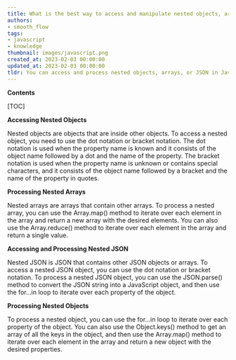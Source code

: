 ```yaml
---
title: What is the best way to access and manipulate nested objects, arrays, or JSON data?
authors:
- smooth_flow
tags:
- javascript
- knowledge
thumbnail: images/javascript.png
created_at: 2023-02-03 00:00:00
updated_at: 2023-02-03 00:00:00
tldr: You can access and process nested objects, arrays, or JSON in Javascript by using looping methods such as for, forEach, while, or recursive functions.
---
```


**Contents**

[TOC]

**Accessing Nested Objects**

Nested objects are objects that are inside other objects. To access a nested object, you need to use the dot notation or bracket notation. The dot notation is used when the property name is known and it consists of the object name followed by a dot and the name of the property. The bracket notation is used when the property name is unknown or contains special characters, and it consists of the object name followed by a bracket and the name of the property in quotes.

**Processing Nested Arrays**

Nested arrays are arrays that contain other arrays. To process a nested array, you can use the Array.map() method to iterate over each element in the array and return a new array with the desired elements. You can also use the Array.reduce() method to iterate over each element in the array and return a single value.

**Accessing and Processing Nested JSON**

Nested JSON is JSON that contains other JSON objects or arrays. To access a nested JSON object, you can use the dot notation or bracket notation. To process a nested JSON object, you can use the JSON.parse() method to convert the JSON string into a JavaScript object, and then use the for...in loop to iterate over each property of the object.

**Processing Nested Objects**

To process a nested object, you can use the for...in loop to iterate over each property of the object. You can also use the Object.keys() method to get an array of all the keys in the object, and then use the Array.map() method to iterate over each element in the array and return a new object with the desired properties.
